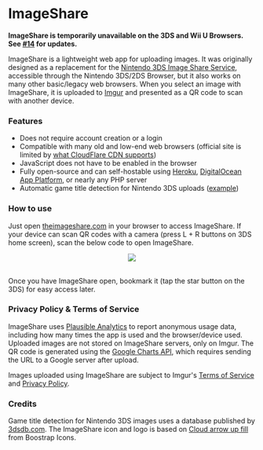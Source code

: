 # ImageShare

**ImageShare is temporarily unavailable on the 3DS and Wii U Browsers. See [#14](https://github.com/corbindavenport/imageshare/issues/14) for updates.**

ImageShare is a lightweight web app for uploading images. It was originally designed as a replacement for the [Nintendo 3DS Image Share Service](https://web.archive.org/web/20170822055326/https://www.nintendo.com/3ds/image-share), accessible through the Nintendo 3DS/2DS Browser, but it also works on many other basic/legacy web browsers. When you select an image with ImageShare, it is uploaded to [Imgur](https://imgur.com) and presented as a QR code to scan with another device.

### Features

- Does not require account creation or a login
- Compatible with many old and low-end web browsers (official site is limited by [what CloudFlare CDN supports](https://developers.cloudflare.com/ssl/ssl-tls/browser-compatibility))
- JavaScript does not have to be enabled in the browser
- Fully open-source and can self-hostable using [Heroku](https://heroku.com), [DigitalOcean App Platform](https://www.digitalocean.com/products/app-platform), or nearly any PHP server
- Automatic game title detection for Nintendo 3DS uploads ([example](https://imgur.com/4Fb4HI6))

### How to use

Just open [theimageshare.com](https://theimageshare.com/) in your browser to access ImageShare. If your device can scan QR codes with a camera (press L + R buttons on 3DS home screen), scan the below code to open ImageShare.

<div align="center"><img src="https://i.imgur.com/DsHP1u2.png" /></div><br>

Once you have ImageShare open, bookmark it (tap the star button on the 3DS) for easy access later.


### Privacy Policy & Terms of Service

ImageShare uses [Plausible Analytics](https://plausible.io) to report anonymous usage data, including how many times the app is used and the browser/device used. Uploaded images are not stored on ImageShare servers, only on Imgur. The QR code is generated using the [Google Charts API](https://developers.google.com/chart/infographics/docs/qr_codes), which requires sending the URL to a Google server after upload.

Images uploaded using ImageShare are subject to Imgur's [Terms of Service](https://imgur.com/tos) and [Privacy Policy](https://imgur.com/privacy).

### Credits

Game title detection for Nintendo 3DS images uses a database published by [3dsdb.com](http://3dsdb.com/). The ImageShare icon and logo is based on [Cloud arrow up fill](https://icons.getbootstrap.com/icons/cloud-arrow-up-fill/) from Boostrap Icons.
